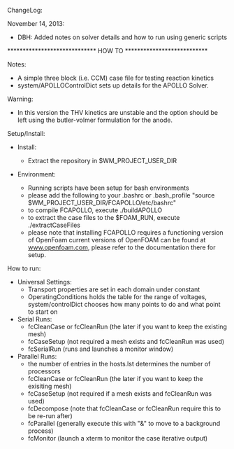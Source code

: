 ChangeLog:

November 14, 2013: 
- DBH: Added notes on solver details and how to run using generic scripts


***************************** HOW TO ***************************

Notes:
- A simple three block (i.e. CCM) case file for testing reaction kinetics
- system/APOLLOControlDict sets up details for the APOLLO Solver.
 
Warning:
- In this version the THV kinetics are unstable and the option should be left using the butler-volmer formulation for the anode.

Setup/Install:
- Install:
    - Extract the repository in $WM_PROJECT_USER_DIR
- Environment:
    - Running scripts have been setup for bash environments
    - please add the following to your .bashrc or .bash_profile
        "source $WM_PROJECT_USER_DIR/FCAPOLLO/etc/bashrc"
    - to compile FCAPOLLO, execute ./buildAPOLLO
    - to extract the case files to the $FOAM_RUN, execute ./extractCaseFiles

    * please note that installing FCAPOLLO requires a functioning version of OpenFoam current versions of OpenFOAM can be found at www.openfoam.com, please refer to the documentation there for setup.

How to run:
- Universal Settings:
    - Transport properties are set in each domain under constant
    - OperatingConditions holds the table for the range of voltages, system/controlDict chooses how many points to do and what point to start on
- Serial Runs:
    - fcCleanCase or fcCleanRun (the later if you want to keep the existing mesh)
    - fcCaseSetup (not required a mesh exists and fcCleanRun was used)
    - fcSerialRun (runs and launches a monitor window)
- Parallel Runs:
    - the number of entries in the hosts.lst determines the number of processors
    - fcCleanCase or fcCleanRun (the later if you want to keep the exisiting mesh)
    - fcCaseSetup (not required if a mesh exists and fcCleanRun was used)
    - fcDecompose (note that fcCleanCase or fcCleanRun require this to be re-run after)
    - fcParallel (generally execute this with "&" to move to a background process)
    - fcMonitor (launch a xterm to monitor the case iterative output)
